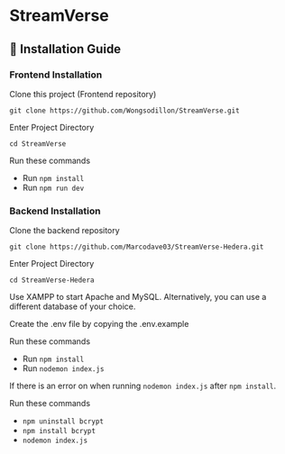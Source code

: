 # StreamVerse

## 📜 Installation Guide

### Frontend Installation

Clone this project (Frontend repository)
```
git clone https://github.com/Wongsodillon/StreamVerse.git
```

Enter Project Directory
```
cd StreamVerse
```

Run these commands
- Run `npm install`
- Run `npm run dev`

### Backend Installation

Clone the backend repository
```
git clone https://github.com/Marcodave03/StreamVerse-Hedera.git
```

Enter Project Directory
```
cd StreamVerse-Hedera
```

Use XAMPP to start Apache and MySQL. Alternatively, you can use a different database of your choice.

Create the .env file by copying the .env.example

Run these commands
- Run `npm install`
- Run `nodemon index.js`

If there is an error on when running `nodemon index.js` after `npm install`. 

Run these commands
- `npm uninstall bcrypt`
- `npm install bcrypt`
- `nodemon index.js`
